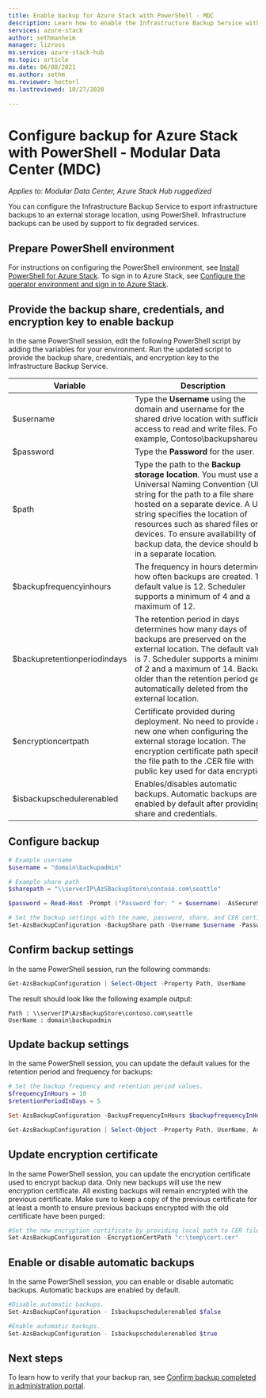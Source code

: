 ```yaml
---
title: Enable backup for Azure Stack with PowerShell - MDC
description: Learn how to enable the Infrastructure Backup Service with PowerShell so that Azure Stack can be restored if there's a failure. For a Modular Data Center (MDC).
services: azure-stack
author: sethmanheim
manager: lizross
ms.service: azure-stack-hub
ms.topic: article
ms.date: 06/08/2021
ms.author: sethm
ms.reviewer: hectorl
ms.lastreviewed: 10/27/2020

---
```


# Configure backup for Azure Stack with PowerShell - Modular Data Center (MDC)

*Applies to: Modular Data Center, Azure Stack Hub ruggedized*

You can configure the Infrastructure Backup Service to export infrastructure backups to an external storage location, using PowerShell. Infrastructure backups can be used by support to fix degraded services.

## Prepare PowerShell environment

For instructions on configuring the PowerShell environment, see [Install PowerShell for Azure Stack](../../operator/powershell-install-az-module.md). To sign in to Azure Stack, see [Configure the operator environment and sign in to Azure Stack](../../operator/azure-stack-powershell-configure-admin.md).

## Provide the backup share, credentials, and encryption key to enable backup

In the same PowerShell session, edit the following PowerShell script by adding the variables for your environment. Run the updated script to provide the backup share, credentials, and encryption key to the Infrastructure Backup Service.

|Variable  |Description  |
|---------|---------|
|$username     | Type the **Username** using the domain and username for the shared drive location with sufficient access to read and write files. For example, Contoso\\backupshareuser.        |
|$password     | Type the **Password** for the user.        |
|$path     | Type the path to the **Backup storage location**. You must use a Universal Naming Convention (UNC) string for the path to a file share hosted on a separate device. A UNC string specifies the location of resources such as shared files or devices. To ensure availability of the backup data, the device should be in a separate location.        |
|$backupfrequencyinhours     | The frequency in hours determines how often backups are created. The default value is 12. Scheduler supports a minimum of 4 and a maximum of 12.        |
|$backupretentionperiodindays     | The retention period in days determines how many days of backups are preserved on the external location. The default value is 7. Scheduler supports a minimum of 2 and a maximum of 14. Backups older than the retention period get automatically deleted from the external location.        |
|$encryptioncertpath     | Certificate provided during deployment. No need to provide a new one when configuring the external storage location. The encryption certificate path specifies the file path to the .CER file with public key used for data encryption.        |
|$isbackupschedulerenabled     | Enables/disables automatic backups. Automatic backups are enabled by default after providing share and credentials.        |

## Configure backup

```powershell
# Example username
$username = "domain\backupadmin"

# Example share path
$sharepath = "\\serverIP\AzSBackupStore\contoso.com\seattle"

$password = Read-Host -Prompt ("Password for: " + $username) -AsSecureString

# Set the backup settings with the name, password, share, and CER certificate file.
Set-AzsBackupConfiguration -BackupShare path -Username $username -Password $password
```

## Confirm backup settings

In the same PowerShell session, run the following commands:

```powershell
Get-AzsBackupConfiguration | Select-Object -Property Path, UserName
```

The result should look like the following example output:

```shell
Path : \\serverIP\AzsBackupStore\contoso.com\seattle
UserName : domain\backupadmin
```

## Update backup settings

In the same PowerShell session, you can update the default values for the retention period and frequency for backups:

```powershell
# Set the backup frequency and retention period values.
$frequencyInHours = 10
$retentionPeriodInDays = 5

Set-AzsBackupConfiguration -BackupFrequencyInHours $backupfrequencyInHours -BackupRetentionPeriodInDays $backupretentionPeriodInDays

Get-AzsBackupConfiguration | Select-Object -Property Path, UserName, AvailableCapacity, BackupFrequencyInHours, BackupRetentionPeriodInDays
```

## Update encryption certificate

In the same PowerShell session, you can update the encryption certificate used to encrypt backup data. Only new backups will use the new encryption certificate. All existing backups will remain encrypted with the previous certificate. Make sure to keep a copy of the previous certificate for at least a month to ensure previous backups encrypted with the old certificate have been purged:

```powershell
#Set the new encryption certificate by providing local path to CER file.
Set-AzsBackupConfiguration -EncryptionCertPath "c:\temp\cert.cer"
```

## Enable or disable automatic backups

In the same PowerShell session, you can enable or disable automatic backups. Automatic backups are enabled by default.

```powershell
#Disable automatic backups.
Set-AzsBackupConfiguration - Isbackupschedulerenabled $false

#Enable automatic backups.
Set-AzsBackupConfiguration - Isbackupschedulerenabled $true
```

## Next steps

To learn how to verify that your backup ran, see [Confirm backup completed in administration portal](../../operator/azure-stack-backup-back-up-azure-stack.md).
